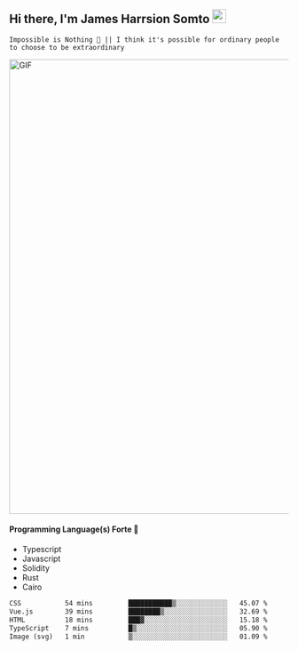 ## Hi there, I'm James Harrsion Somto <img src="https://media.giphy.com/media/hvRJCLFzcasrR4ia7z/giphy.gif" width="25px">

`Impossible is Nothing 🚀 || I think it's possible for ordinary people to choose to be extraordinary`

 
<img align="center" alt="GIF" src="https://github.com/Gapur/Gapur/blob/master/coding.gif?raw=true" width="818px" height="818px" />


#### Programming Language(s) Forte 🚀
- Typescript
- Javascript
- Solidity
- Rust
- Cairo



<!--START_SECTION:waka-->

```txt
CSS           54 mins         ███████████▒░░░░░░░░░░░░░   45.07 %
Vue.js        39 mins         ████████▒░░░░░░░░░░░░░░░░   32.69 %
HTML          18 mins         ███▓░░░░░░░░░░░░░░░░░░░░░   15.18 %
TypeScript    7 mins          █▒░░░░░░░░░░░░░░░░░░░░░░░   05.90 %
Image (svg)   1 min           ▒░░░░░░░░░░░░░░░░░░░░░░░░   01.09 %
```

<!--END_SECTION:waka-->
<br />
<br />
<br />







